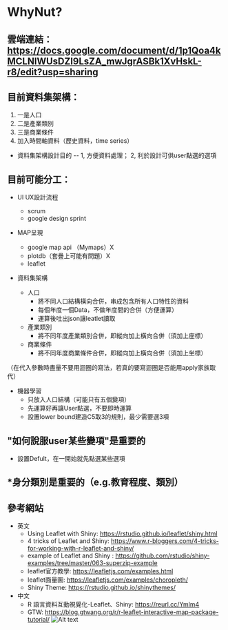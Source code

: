 # WhyNut?
## 雲端連結：https://docs.google.com/document/d/1p1Qoa4kMCLNlWUsDZI9LsZA_mwJgrASBk1XvHskL-r8/edit?usp=sharing

## 目前資料集架構：
1. 一是人口
2. 二是產業類別
3. 三是商業條件
4. 加入時間軸資料（歷史資料，time series）
* 資料集架構設計目的 -- 1, 方便資料處理； 2, 利於設計可供user點選的選項

## 目前可能分工：
* UI UX設計流程
  * scrum 
  * google design sprint

* MAP呈現
  * google map api （Mymaps）X
  * plotdb（套疊上可能有問題）X
  * leaflet 
  
* 資料集架構
  * 人口
    * 將不同人口結構橫向合併，串成包含所有人口特性的資料
    * 每個年度一個Data，不做年度間的合併（方便運算）
    * 運算後吐出json讓leatlet讀取
  * 產業類別
    * 將不同年度產業類別合併，即縱向加上橫向合併（須加上座標）
  * 商業條件
    * 將不同年度商業條件合併，即縱向加上橫向合併（須加上坐標）

（在代入參數時盡量不要用迴圈的寫法，若真的要寫迴圈是否能用apply家族取代）

* 機器學習
  * 只放入人口結構（可能只有五個變項）
  * 先運算好再讓User點選，不要即時運算
  * 設置lower bound建造C5取3的規則，最少需要選3項

## "如何說服user某些變項"是重要的
* 設置Defult，在一開始就先點選某些選項
## *身分類別是重要的（e.g.教育程度、類別）

## 參考網站
* 英文
  * Using Leaflet with Shiny: https://rstudio.github.io/leaflet/shiny.html
  * 4 tricks of Leaflet and Shiny: https://www.r-bloggers.com/4-tricks-for-working-with-r-leaflet-and-shiny/
  * example of Leaflet and Shiny : https://github.com/rstudio/shiny-examples/tree/master/063-superzip-example
  * leaflet官方教學: https://leafletjs.com/examples.html
  * leaflet面量圖: https://leafletjs.com/examples/choropleth/
  * Shiny Theme: https://rstudio.github.io/shinythemes/
* 中文
  * R 語言資料互動視覺化-Leaflet、Shiny: https://reurl.cc/Ymlm4
  * GTW:  https://blog.gtwang.org/r/r-leaflet-interactive-map-package-tutorial/
![Alt text](https://imgur.com/CVNOMAe)
